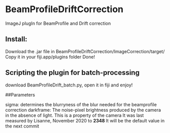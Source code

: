 # BeamProfileDriftCorrection
ImageJ plugIn for BeamProfile and Drift correction

## Install:

Download the .jar file  in BeamProfileDriftCorrection/ImageCorrection/target/
Copy it in your fiji.app/plugins folder
Done!

## Scripting the plugin for batch-processing

download BeamProfileDrift_batch.py, open it in fiji and enjoy!

##Parameters

sigma: determines the blurryness of the blur needed for the beamprofile correction
darkframe: The noise-pixel brightness produced by the camera in the absence of light. This is a property of the camera
It was last measured by Lisanne, November 2020 to <b> 2348 </b>
It will be the default value in the next commit

